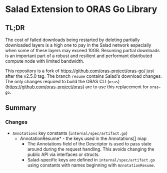 # Salad Extension to ORAS Go Library

## TL;DR

The cost of failed downloads being restarted by deleting partially downloaded layers
is a high one to pay in the Salad network especially when some of these layers may exceed
10GB.  Resuming partial downloads is an important part of a robust and resilient and
performant distributed compute node with limited bandwidth.

This repository is a fork of https://github.com/oras-project/oras-go/ just after the v2.5.0
tag.  The branch `resume` contains Salad's download changes.  The only changes required to
build the ORAS CLI (`oras`) (https://github.com/oras-project/oras) are to use this replacement
for `oras-go`.

## Summary

### Changes

* `Annotations` key constants (`internal/spec/artifact.go`)
  * AnnotationResume* - the keys used in the Annotations[] map
    * The Annotations field of the Descriptor is used to pass state around during the request handling.  This avoids changing the public API via interfaces or structs.
    * Salad-specific keys are defined in `internal/spec/artifact.go` using constants with names beginning with `AnnotationResume`.
